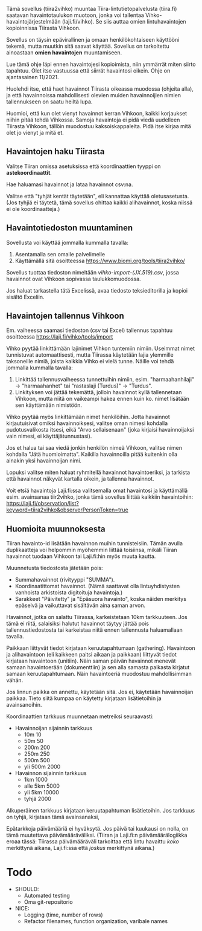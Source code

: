 

Tämä sovellus (tiira2vihko) muuntaa Tiira-lintutietopalvelusta (tiira.fi) saatavan havaintotaulukon muotoon, jonka voi tallentaa Vihko-havaintojärjestelmään (laji.fi/vihko). Se siis auttaa omien lintuhavaintojen kopioinnissa Tiirasta Vihkoon.

Sovellus on täysin epävirallinen ja omaan henkilökohtaiseen käyttööni tekemä, mutta muutkin sitä saavat käyttää. 
Sovellus on tarkoitettu ainoastaan **omien havaintojen** muuntamiseen.

Lue tämä ohje läpi ennen havaintojesi kopioimista, niin ymmärrät miten siirto tapahtuu. Olet itse vastuussa että siirrät havaintosi oikein. Ohje on ajantasainen 11/2021.

Huolehdi itse, että haet havainnot Tiirasta oikeassa muodossa (ohjeita alla), ja että havainnoissa mahdollisesti olevien muiden havainnoijien nimien tallennukseen on saatu heiltä lupa.

Huomioi, että kun olet vienyt havainnot kerran Vihkoon, kaikki korjaukset niihin pitää tehdä Vihkossa. Samoja havaintoja ei pidä viedä uudelleen Tiirasta Vihkoon, tällöin muodostuu kaksoiskappaleita. Pidä itse kirjaa mitä olet jo vienyt ja mitä et.

## Havaintojen haku Tiirasta

Valitse Tiiran omissa asetuksissa että koordinaattien tyyppi on **astekoordinaattit**.

Hae haluamasi havainnot ja lataa havainnot csv:na.

Valitse että "tyhjät kentät täytetään", eli kannattaa käyttää oletusasetusta. (Jos tyhjiä ei täytetä, tämä sovellus ohittaa kaikki alihavainnot, koska niissä ei ole koordinaatteja.)

## Havaintotiedoston muuntaminen

Sovellusta voi käyttää jommalla kummalla tavalla:

1. Asentamalla sen omalle palvelimelle
2. Käyttämällä sitä osoitteessa https://www.biomi.org/tools/tiira2vihko/

Sovellus tuottaa tiedoston nimeltään *vihko-import-(JX.519).csv*, jossa havainnot ovat Vihkoon sopivassa taulukkomuodossa.

Jos haluat tarkastella tätä Excelissä, avaa tiedosto teksieditorilla ja kopioi sisältö Exceliin.

## Havaintojen tallennus Vihkoon

Em. vaiheessa saamasi tiedoston (csv tai Excel) tallennus tapahtuu osoitteessa https://laji.fi/vihko/tools/import 

Vihko pyytää linkittämään lajinimet Vihkon tuntemiin nimiin. Useimmat nimet tunnistuvat automaattisesti, mutta Tiirassa käytetään lajia ylemmille taksoneille nimiä, joista kaikkia Vihko ei vielä tunne. Näille voi tehdä jommalla kummalla tavalla:

1. Linkittää tallennusvaiheessa tunnettuihin nimiin, esim. "harmaahanhilaji" -> "harmaahanhet" tai "rastaslaji (Turdus)" -> "Turdus".
2. Linkityksen voi jättää tekemättä, jolloin havainnot kyllä tallennetaan Vihkoon, mutta niitä on vaikeampi hakea ennen kuin ko. nimet lisätään sen käyttämään nimistöön.

Vihko pyytää myös linkittämään nimet henkilöihin. Jotta havainnot kirjautuisivat omiksi havainnoiksesi, valitse oman nimesi kohdalla pudotusvalikosta itsesi, eikä "Arvo sellaisenaan" (joka kirjaisi havainnoijaksi vain nimesi, ei käyttäjätunnustasi).

Jos et halua tai saa viedä jonkin henkilön nimeä Vihkoon, valitse nimen kohdalla "Jätä huomioimatta". Kaikilla havainnoilla pitää kuitenkin olla ainakin yksi havainnoijan nimi.

Lopuksi valitse miten haluat ryhmitellä havainnot havaintoeriksi, ja tarkista että havainnot näkyvät kartalla oikein, ja tallenna havainnot.

Voit etsiä havaintoja Laji.fi:ssa valitsemalla omat havaintosi ja käyttämällä esim. avainsanaa tiir2vihko, jonka tämä sovellus liittää kaikkiin havaintoihin: https://laji.fi/observation/list?keyword=tiira2vihko&observerPersonToken=true 

## Huomioita muunnoksesta

Tiiran havainto-id lisätään havainnon muihin tunnisteisiin. Tämän avulla duplikaatteja voi helpommin myöhemmin liittää toisiinsa, mikäli Tiiran havainnot tuodaan Vihkoon tai Laji.fi:hin myös muuta kautta.

Muunnetusta tiedostosta jätetään pois:
- Summahavainnot (rivityyppi "SUMMA").
- Koordinaatittomat havainnot. (Nämä saattavat olla lintuyhdistysten vanhoista arkistoista digitoituja havaintoja.)
- Sarakkeet "Päivitetty" ja "Epäsuora havainto", koska näiden merkitys epäselvä ja vaikuttavat sisältävän aina saman arvon.

Havainnot, jotka on salattu Tiirassa, karkeistetaan 10km tarkkuuteen. Jos tämä ei riitä, salaisiksi halutut havainnot täytyy jättää pois tallennustiedostosta tai karkeistaa niitä ennen tallennusta haluamallaan tavalla.

Paikkaan liittyvät tiedot kirjataan keruutapahtumaan (gathering). Havaintoon ja alihavaintoon (eli kaikkeen paitsi aikaan ja paikkaan) liittyvät tiedot kirjataan havaintoon (unitiin). Näin saman päivän havainnot menevät samaan havaintoerään (dokumenttiin) ja sen alla samasta paikasta kirjatut samaan keruutapahtumaan. Näin havaintoeriä muodostuu mahdollisimman vähän.

Jos linnun paikka on annettu, käytetään sitä. Jos ei, käytetään havainnoijan paikkaa. Tieto siitä kumpaa on käytetty kirjataan lisätietoihin ja avainsanoihin.

Koordinaattien tarkkuus muunnetaan metreiksi seuraavasti:

- Havainnoijan sijainnin tarkkuus
  - 10m 10
  - 50m  50
  - 200m  200
  - 250m  250
  - 500m  500
  - yli 500m 2000
- Havainnon sijainnin tarkkuus
  - 1km 1000
  - alle 5km  5000
  - yli 5km  10000
  - tyhjä   2000

Alkuperäinen tarkkuus kirjataan keruutapahtuman lisätietoihin. Jos tarkkuus on tyhjä, kirjataan tämä avainsanaksi,

Epätarkkoja päivämääriä ei hyväksytä. Jos päivä tai kuukausi on nolla, on tämä muutettava päivämääräväliksi. (Tiiran ja Laji.fi:n päivämäärälogiikka eroaa tässä: Tiirassa päivämääräväli tarkoittaa että lintu havaittu *koko* merkittynä aikana, Laji.fi:ssa että *joskus* merkittynä aikana.)

# Todo

- SHOULD:
  - Automated testing
  - Oma git-repositorio
- NICE:
  - Logging (time, number of rows)
  - Refactor filenames, function organization, varibale names

